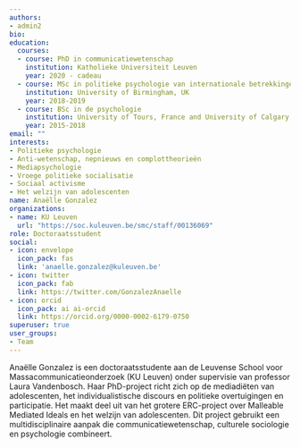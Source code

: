 ```yaml
---
authors:
- admin2
bio:
education:
  courses:
  - course: PhD in communicatiewetenschap
    institution: Katholieke Universiteit Leuven
    year: 2020 - cadeau
  - course: MSc in politieke psychologie van internationale betrekkingen
    institution: University of Birmingham, UK
    year: 2018-2019
  - course: BSc in de psychologie
    institution: University of Tours, France and University of Calgary, Canada
    year: 2015-2018
email: ""
interests:
- Politieke psychologie
- Anti-wetenschap, nepnieuws en complottheorieën
- Mediapsychologie
- Vroege politieke socialisatie
- Sociaal activisme
- Het welzijn van adolescenten
name: Anaëlle Gonzalez
organizations:
- name: KU Leuven
  url: "https://soc.kuleuven.be/smc/staff/00136069"
role: Doctoraatsstudent
social:
- icon: envelope
  icon_pack: fas
  link: 'anaelle.gonzalez@kuleuven.be'
- icon: twitter
  icon_pack: fab
  link: https://twitter.com/GonzalezAnaelle
- icon: orcid
  icon_pack: ai ai-orcid
  link: https://orcid.org/0000-0002-6179-0750
superuser: true
user_groups:
- Team
---
```


Anaëlle Gonzalez is een doctoraatsstudente aan de Leuvense School voor Massacommunicatieonderzoek (KU Leuven) onder supervisie van professor Laura Vandenbosch. Haar PhD-project richt zich op de mediadiëten van adolescenten, het individualistische discours en politieke overtuigingen en participatie. Het maakt deel uit van het grotere ERC-project over Malleable Mediated Ideals en het welzijn van adolescenten. Dit project gebruikt een multidisciplinaire aanpak die communicatiewetenschap, culturele sociologie en psychologie combineert.